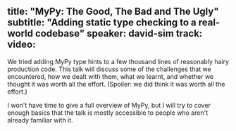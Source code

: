 title: "MyPy: The Good, The Bad and The Ugly"
subtitle: "Adding static type checking to a real-world codebase"
speaker: david-sim
track: 
video:
---
We tried adding MyPy type hints to a few thousand lines of reasonably hairy production code. This talk will discuss some of the challenges that we encountered, how we dealt with them, what we learnt, and whether we thought it was worth all the effort. (Spoiler: we did think it was worth all the effort.)

I won't have time to give a full overview of MyPy, but I will try to cover enough basics that the talk is mostly accessible to people who aren't already familiar with it.
